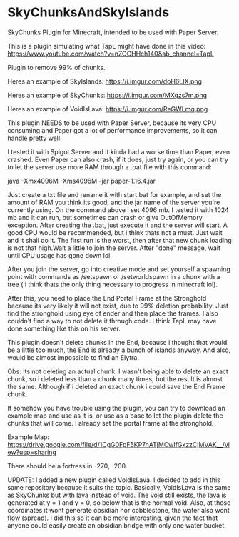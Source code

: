 # SkyChunksAndSkyIslands
SkyChunks Plugin for Minecraft, intended to be used with Paper Server.


This is a plugin simulating what TapL might have done in this video:  https://www.youtube.com/watch?v=nZOCHHch140&ab_channel=TapL

Plugin to remove 99% of chunks.

Heres an example of SkyIslands:  https://i.imgur.com/doH6LIX.png

Heres an example of SkyChunks: https://i.imgur.com/MXqzs7m.png

Heres an example of VoidIsLava: https://i.imgur.com/ReGWLmq.png

This plugin NEEDS to be used with Paper Server, because its very CPU consuming and Paper got a lot of performance improvements, so it can handle pretty well.

I tested it with Spigot Server and it kinda had a worse time than Paper, even crashed. Even Paper can also crash, if it does, just try again, or you can try to let the server use more RAM through a .bat file with this command:

java -Xmx4096M -Xms4096M -jar paper-1.16.4.jar

Just create a txt file and rename it with start.bat for example, and set the amount of RAM you think its good, and the jar name of the server you're currently using. On the command above i set 4096 mb. I tested it with 1024 mb and it can run, but sometimes can crash or give OutOfMemory exception. After creating the .bat, just execute it and the server will start.
A good CPU would be recommended, but i think thats not a must. Just wait and it shall do it. The first run is the worst, then after that new chunk loading is not that high.Wait a little to join the server. After "done" message, wait until CPU usage has gone down lol

After you join the server, go into creative mode and set yourself a spawning point with commands as /setspawn or /setworldspawn in a chunk with a tree ( i think thats the only thing necessary to progress in minecraft lol).

After this, you need to place the End Portal Frame at the Stronghold because its very likely it will not exist, due to 99% deletion probability. Just find the stronghold using eye of ender and then place the frames. I also couldn't find a way to not delete it through code. I think TapL may have done something like this on his server.

This plugin doesn't delete chunks in the End, because i thought that would be a little too much, the End is already a bunch of islands anyway. And also, would be almost impossible to find an Elytra.

Obs: Its not deleting an actual chunk. I wasn't being able to delete an exact chunk, so i deleted less than a chunk many times, but the result is almost the same. Although if i deleted an exact chunk i could save the End Frame chunk.

If somehow you have trouble using the plugin, you can try to download an example map and use as it is, or use as a base to let the plugin delete the chunks that will come. I already set the portal frame at the stronghold.

Example Map: https://drive.google.com/file/d/1CgG0FpF5KP7nATjMCwIfGkzzCjMVAK__/view?usp=sharing

There should be a fortress in -270, -200.


UPDATE: I added a new plugin called VoidIsLava. I decided to add in this same repository because it suits the topic.
Basically, VoidIsLava is the same as SkyChunks but with lava instead of void. The void still exists, the lava is generated at y = 1 and y = 0, so below that is the normal void. Also, at those coordinates it wont generate obsidian nor cobblestone, the water also wont flow (spread). I did this so it can be more interesting, given the fact that anyone could easily create an obsidian bridge with only one water bucket.



